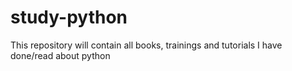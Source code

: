 # study-python
This repository will contain all books, trainings and tutorials I have done/read about python
